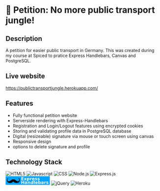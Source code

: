 # 🚋 Petition: No more public transport jungle!


## Description
A petition for easier public transport in Germany. This was created during my course at Spiced to pratice Express Handlebars, Canvas and PostgreSQL. 

## Live website
https://publictransportjungle.herokuapp.com/

## Features
- Fully functional petition website
- Serverside rendering with Express-Handlebars
- Registration and Login/Logout features using encrypted cookies
- Storing and validating profile data in PostgreSQL database
- Digital (resizeable) signature via mouse or touch screen using canvas
- Responsive design
- options to delete signature and profile

## Technology Stack

![HTML5](https://img.shields.io/badge/HTML5-E34F26?style=for-the-badge&logo=html5&logoColor=white)
![Javascript](https://img.shields.io/badge/JavaScript-323330?style=for-the-badge&logo=javascript&logoColor=F7DF1E)
![CSS](https://img.shields.io/badge/CSS3-1572B6?style=for-the-badge&logo=css3&logoColor=white)
![Node.js](https://img.shields.io/badge/Node.js-43853D?style=for-the-badge&logo=node.js&logoColor=white)
![Express.js](https://img.shields.io/badge/Express.js-404D59?style=for-the-badge/)
![Express-Handlebars](https://github.com/RobertMoravek/Public-Transport-Jungle/blob/master/public/express-handlebars.png)
![jQuery](https://img.shields.io/badge/jQuery-0769AD?style=for-the-badge&logo=jquery&logoColor=white)
![Heroku](https://img.shields.io/badge/Heroku-430098?style=for-the-badge&logo=heroku&logoColor=white)
